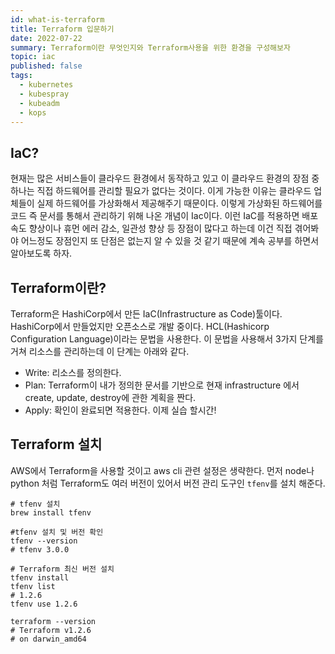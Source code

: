 ```yaml
---
id: what-is-terraform
title: Terraform 입문하기
date: 2022-07-22
summary: Terraform이란 무엇인지와 Terraform사용을 위한 환경을 구성해보자
topic: iac
published: false
tags:
  - kubernetes
  - kubespray
  - kubeadm
  - kops
---
```

## IaC?
현재는 많은 서비스들이 클라우드 환경에서 동작하고 있고 이 클라우드 환경의 장점 중 하나는 직접 하드웨어를 관리할 필요가 없다는 것이다. 이게 가능한 이유는 클라우드 업체들이 실제 하드웨어를 가상화해서 제공해주기 때문이다. 이렇게 가상화된 하드웨어를 코드 즉 문서를 통해서 관리하기 위해 나온 개념이 Iac이다. 이런 IaC를 적용하면 배포 속도 향상이나 휴먼 에러 감소, 일관성 향상 등 장점이 많다고 하는데 이건 직접 겪어봐야 어느정도 장점인지 또 단점은 없는지 알 수 있을 것 같기 때문에 계속 공부를 하면서 알아보도록 하자.

## Terraform이란?
Terraform은 HashiCorp에서 만든 IaC(Infrastructure as Code)툴이다. HashiCorp에서 만들었지만 오픈소스로 개발 중이다. HCL(Hashicorp Configuration Language)이라는 문법을 사용한다. 이 문법을 사용해서 3가지 단계를 거쳐 리소스를 관리하는데 이 단계는 아래와 같다.
  - Write: 리소스를 정의한다.
  - Plan: Terraform이 내가 정의한 문서를 기반으로 현재 infrastructure 에서 create, update, destroy에 관한 계획을 짠다.
  - Apply: 확인이 완료되면 적용한다.
이제 실습 할시간!

## Terraform 설치
AWS에서 Terraform을 사용할 것이고 aws cli 관련 설정은 생략한다.
먼저 node나 python 처럼 Terraform도 여러 버전이 있어서 버전 관리 도구인 `tfenv`를 설치 해준다.
```shell
# tfenv 설치
brew install tfenv

#tfenv 설치 및 버전 확인
tfenv --version
# tfenv 3.0.0

# Terraform 최신 버전 설치
tfenv install
tfenv list
# 1.2.6
tfenv use 1.2.6

terraform --version
# Terraform v1.2.6
# on darwin_amd64
```